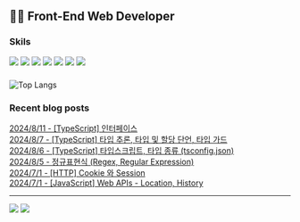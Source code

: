 ## 👩‍💻 Front-End Web Developer 
### Skils
<img src="https://img.shields.io/badge/HJTML5-E34F26?style=flat-square&logo=HTML5&logoColor=white"/> <img src="https://img.shields.io/badge/CSS3-1572B6?style=flat-square&logo=css3&logoColor=white"/> <img src="https://img.shields.io/badge/JavaScript-F7DF1E?style=flat-square&logo=javascript&logoColor=white"/> <img src="https://img.shields.io/badge/Vue.js-4FC08D?style=flat-square&logo=vuedotjs&logoColor=white"/> <img src="https://img.shields.io/badge/Chart.js-FF6384?style=flat-square&logo=Chart.js&logoColor=white"/> <img src="https://img.shields.io/badge/ECharts-AA344D?style=flat-square&logo=ECharts&logoColor=white"/> <img src="https://img.shields.io/badge/MySQL-4479A1?style=flat-square&logo=MySQL&logoColor=white"/> 

### 
![Top Langs](https://github-readme-stats.vercel.app/api/top-langs/?username=kimAeris&layout=compact&theme=buefy)

### Recent blog posts
[2024/8/11 - [TypeScript] 인터페이스](https://ohzlsss.tistory.com/88) <br>
[2024/8/7 - [TypeScript] 타입 추론, 타입 및 할당 단언, 타입 가드](https://ohzlsss.tistory.com/87) <br>
[2024/8/6 - [TypeScript] 타입스크립트, 타입 종류 (tsconfig.json)](https://ohzlsss.tistory.com/86) <br>
[2024/8/5 - 정규표현식 (Regex, Regular Expression)](https://ohzlsss.tistory.com/85) <br>
[2024/7/1 - [HTTP] Cookie 와 Session](https://ohzlsss.tistory.com/84) <br>
[2024/7/1 - [JavaScript] Web APIs - Location, History](https://ohzlsss.tistory.com/83) <br>
 
---
<a href="https://ohzlsss.tistory.com"><img src="https://img.shields.io/badge/Tech%20Blog-20C997?style=flat-square&logo=storyblok&logoColor=white"/></a> <a href="https://ohzlsss.tistory.com"><img src="https://img.shields.io/badge/-Portfolio-000000?style=flat-square&logo=Notion&logoColor=white"/></a>  
